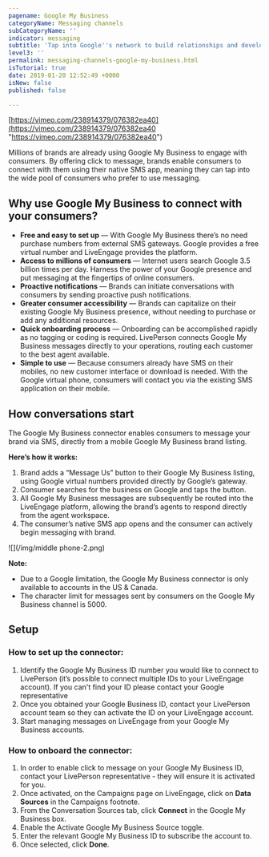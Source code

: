```yaml
---
pagename: Google My Business
categoryName: Messaging channels
subCategoryName: ''
indicator: messaging
subtitle: 'Tap into Google''s network to build relationships and develop more prospects '
level3: ''
permalink: messaging-channels-google-my-business.html
isTutorial: true
date: 2019-01-20 12:52:49 +0000
isNew: false
published: false

---
```

[https://vimeo.com/238914379/076382ea40](https://vimeo.com/238914379/076382ea40 "https://vimeo.com/238914379/076382ea40")

Millions of brands are already using Google My Business to engage with consumers. By offering click to message, brands enable consumers to connect with them using their native SMS app, meaning they can tap into the wide pool of consumers who prefer to use messaging.

## Why use Google My Business to connect with your consumers?

* **Free and easy to set up** — With Google My Business there’s no need purchase numbers from external SMS gateways. Google provides a free virtual number and LiveEngage provides the platform.
* **Access to millions of consumers** — Internet users search Google 3.5 billion times per day. Harness the power of your Google presence and put messaging at the fingertips of online consumers.
* **Proactive notifications** — Brands can initiate conversations with consumers by sending proactive push notifications.
* **Greater consumer accessibility** — Brands can capitalize on their existing Google My Business presence, without needing to purchase or add any additional resources.
* **Quick onboarding process** — Onboarding can be accomplished rapidly as no tagging or coding is required. LivePerson connects Google My Business messages directly to your operations, routing each customer to the best agent available.
* **Simple to use** — Because consumers already have SMS on their mobiles, no new customer interface or download is needed. With the Google virtual phone, consumers will contact you via the existing SMS application on their mobile.

## How conversations start

The Google My Business connector enables consumers to message your brand via SMS, directly from a mobile Google My Business brand listing.

**Here’s how it works:**

1. Brand adds a “Message Us” button to their Google My Business listing, using Google virtual numbers provided directly by Google’s gateway.
2. Consumer searches for the business on Google and taps the button.
3. All Google My Business messages are subsequently be routed into the LiveEngage platform, allowing the brand’s agents to respond directly from the agent workspace.
4. The consumer’s native SMS app opens and the consumer can actively begin messaging with brand.

![](/img/middle phone-2.png)

<div class="important">
<b>Note:</b>
<ul>
<li>Due to a Google limitation, the Google My Business connector is only available to accounts in the US & Canada.</li> <li>The character limit for messages sent by consumers on the Google My Business channel is 5000.</li>
</ul>
</div>

## Setup

### How to set up the connector:

1. Identify the Google My Business ID number you would like to connect to LivePerson (it’s possible to connect multiple IDs to your LiveEngage account). If you can't find your ID please contact your Google representative
2. Once you obtained your Google Business ID, contact your LivePerson account team so they can activate the ID on your LiveEngage account.
3. Start managing messages on LiveEngage from your Google My Business accounts.

### How to onboard the connector:

1. In order to enable click to message on your Google My Business ID, contact your LivePerson representative - they will ensure it is activated for you.
2. Once activated, on the Campaigns page on LiveEngage, click on **Data Sources** in the Campaigns footnote.
3. From the Conversation Sources tab, click **Connect** in the Google My Business box.
4. Enable the Activate Google My Business Source toggle.
5. Enter the relevant Google My Business ID to subscribe the account to.
6. Once selected, click **Done**.
